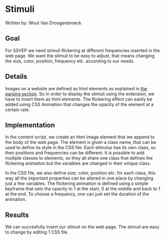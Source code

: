 # Stimuli

Written by: Wout Van Droogenbroeck

## Goal

For SSVEP we need stimuli flickering at different frequencies inserted in the web page. We want the stimuli to be easy to adjust, that means changing the size, color, position, frequency etc. according to our needs.

## Details

Images on a website are defined as html elements as explained in [the parsing section](./parsing.md). So in order to display the stimuli using the extension, we have to insert them as html elements. The flickering effect can easily be added using CSS Animation that changes the opacity of the element at a certain rate. 

## Implementation

In the content script, we create an html image element that we append to the body of the web page. The element is given a class name, that can be used to define its style in the CSS file. Each stimulus has its own class, so their positions and frequencies can be different. It is possible to add multiple classes to elements, so they all share one class that defines the flickering animation but the variables are changed in their unique class. 

In the CSS file, we also define size, color, position etc. for each class, this way all the important properties can be altered in one place by changing just a few variables. The flickering animation is defined using a simple keyframe that sets the opacity to 1 at the start, 0 at the middle and back to 1 at the end. To choose a frequency, one can just set the duration of the animation. 

## Results

We can succesfully insert our stimuli on the web page. The stimuli are easy to change by editing 1 CSS file.

